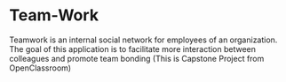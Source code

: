 # Team-Work
Teamwork is an ​internal social network for employees of an organization. The goal of this  application is to facilitate more interaction between colleagues and promote team bonding (This is Capstone Project from OpenClassroom)  
